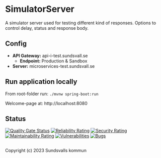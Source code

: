 # SimulatorServer
A simulator server used for testing different kind of responses. Options to control delay, status and response body.

## Config

- **API Gateway:**                  api-i-test.sundsvall.se
    - **Endpoint:**                 Production & Sandbox
- **Server:**                       microservices-test.sundsvall.se

## Run application locally
From root-folder run: `./mvnw spring-boot:run`

Welcome-page at: http://localhost:8080

## Status
[![Quality Gate Status](https://sonarcloud.io/api/project_badges/measure?project=Sundsvallskommun_api-service-simulator-server&metric=alert_status)](https://sonarcloud.io/summary/overall?id=Sundsvallskommun_api-service-simulator-server)
[![Reliability Rating](https://sonarcloud.io/api/project_badges/measure?project=Sundsvallskommun_api-service-simulator-server&metric=reliability_rating)](https://sonarcloud.io/summary/overall?id=Sundsvallskommun_api-service-simulator-server)
[![Security Rating](https://sonarcloud.io/api/project_badges/measure?project=Sundsvallskommun_api-service-simulator-server&metric=security_rating)](https://sonarcloud.io/summary/overall?id=Sundsvallskommun_api-service-simulator-server)
[![Maintainability Rating](https://sonarcloud.io/api/project_badges/measure?project=Sundsvallskommun_api-service-simulator-server&metric=sqale_rating)](https://sonarcloud.io/summary/overall?id=Sundsvallskommun_api-service-simulator-server)
[![Vulnerabilities](https://sonarcloud.io/api/project_badges/measure?project=Sundsvallskommun_api-service-simulator-server&metric=vulnerabilities)](https://sonarcloud.io/summary/overall?id=Sundsvallskommun_api-service-simulator-server)
[![Bugs](https://sonarcloud.io/api/project_badges/measure?project=Sundsvallskommun_api-service-simulator-server&metric=bugs)](https://sonarcloud.io/summary/overall?id=Sundsvallskommun_api-service-simulator-server)

## 
Copyright (c) 2023 Sundsvalls kommun
